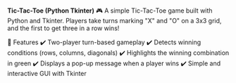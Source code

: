 **Tic-Tac-Toe (Python Tkinter)** 🎮
A simple Tic-Tac-Toe game built with Python and Tkinter. Players take turns marking "X" and "O" on a 3x3 grid, and the first to get three in a row wins!

📌 Features
✔️ Two-player turn-based gameplay
✔️ Detects winning conditions (rows, columns, diagonals)
✔️ Highlights the winning combination in green
✔️ Displays a pop-up message when a player wins
✔️ Simple and interactive GUI with Tkinter

